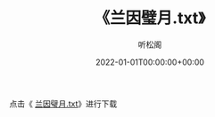﻿---
title:  《兰因璧月.txt》
date:   2022-01-01T00:00:00+00:00
author: 听松阁
layout: post
permalink: /兰因璧月/
categories: 小说
tags: [小说]
---

点击《 [兰因璧月.txt](http://img.660000.xyz/bookstukust/book/bntxt/10/兰因璧月.txt)》进行下载